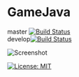# GameJava
master [![Build Status](https://travis-ci.org/coffeina/GameJava.svg?branch=master)](https://travis-ci.org/coffeina/GameJava)                                                                                                              
develop[![Build Status](https://travis-ci.org/coffeina/GameJava.svg?branch=develop)](https://travis-ci.org/coffeina/GameJava)



![Screenshot](https://cloud.githubusercontent.com/assets/1513287/23868380/7dd12f94-081f-11e7-808d-645da510d1e9.png)



[![License: MIT](https://img.shields.io/badge/License-MIT-yellow.svg)](https://opensource.org/licenses/MIT)
